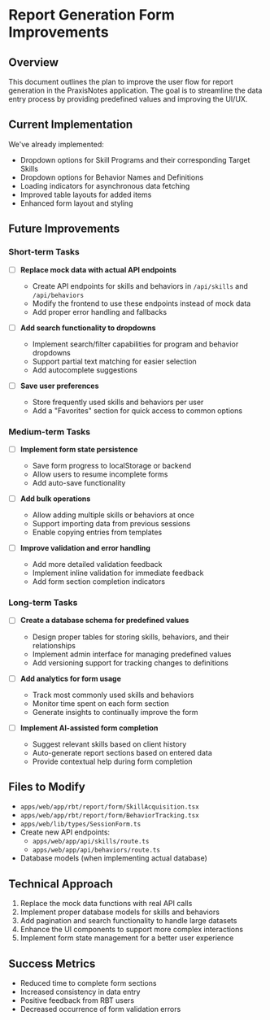 # Report Generation Form Improvements

## Overview

This document outlines the plan to improve the user flow for report generation in the PraxisNotes application. The goal is to streamline the data entry process by providing predefined values and improving the UI/UX.

## Current Implementation

We've already implemented:

- Dropdown options for Skill Programs and their corresponding Target Skills
- Dropdown options for Behavior Names and Definitions
- Loading indicators for asynchronous data fetching
- Improved table layouts for added items
- Enhanced form layout and styling

## Future Improvements

### Short-term Tasks

- [ ] **Replace mock data with actual API endpoints**

  - Create API endpoints for skills and behaviors in `/api/skills` and `/api/behaviors`
  - Modify the frontend to use these endpoints instead of mock data
  - Add proper error handling and fallbacks

- [ ] **Add search functionality to dropdowns**

  - Implement search/filter capabilities for program and behavior dropdowns
  - Support partial text matching for easier selection
  - Add autocomplete suggestions

- [ ] **Save user preferences**
  - Store frequently used skills and behaviors per user
  - Add a "Favorites" section for quick access to common options

### Medium-term Tasks

- [ ] **Implement form state persistence**

  - Save form progress to localStorage or backend
  - Allow users to resume incomplete forms
  - Add auto-save functionality

- [ ] **Add bulk operations**

  - Allow adding multiple skills or behaviors at once
  - Support importing data from previous sessions
  - Enable copying entries from templates

- [ ] **Improve validation and error handling**
  - Add more detailed validation feedback
  - Implement inline validation for immediate feedback
  - Add form section completion indicators

### Long-term Tasks

- [ ] **Create a database schema for predefined values**

  - Design proper tables for storing skills, behaviors, and their relationships
  - Implement admin interface for managing predefined values
  - Add versioning support for tracking changes to definitions

- [ ] **Add analytics for form usage**

  - Track most commonly used skills and behaviors
  - Monitor time spent on each form section
  - Generate insights to continually improve the form

- [ ] **Implement AI-assisted form completion**
  - Suggest relevant skills based on client history
  - Auto-generate report sections based on entered data
  - Provide contextual help during form completion

## Files to Modify

- `apps/web/app/rbt/report/form/SkillAcquisition.tsx`
- `apps/web/app/rbt/report/form/BehaviorTracking.tsx`
- `apps/web/lib/types/SessionForm.ts`
- Create new API endpoints:
  - `apps/web/app/api/skills/route.ts`
  - `apps/web/app/api/behaviors/route.ts`
- Database models (when implementing actual database)

## Technical Approach

1. Replace the mock data functions with real API calls
2. Implement proper database models for skills and behaviors
3. Add pagination and search functionality to handle large datasets
4. Enhance the UI components to support more complex interactions
5. Implement form state management for a better user experience

## Success Metrics

- Reduced time to complete form sections
- Increased consistency in data entry
- Positive feedback from RBT users
- Decreased occurrence of form validation errors
